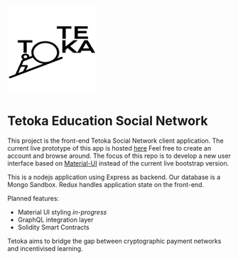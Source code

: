 <img src="https://github.com/dasmedium/dmsocial/blob/master/client/public/Tetoka-blk.png" alt="Tetoka Logo" width="200"/>

# Tetoka Education Social Network

This project is the front-end Tetoka Social Network client application.
The current live prototype of this app is hosted [here](https://radiant-reef-72314.herokuapp.com/)
Feel free to create an account and browse around.
The focus of this repo is to develop a new user interface based on [Material-UI](https://material-ui.com/) instead of the current live bootstrap version.

This is a nodejs application using Express as backend. Our database is a Mongo Sandbox.
Redux handles application state on the front-end.

Planned features:

- Material UI styling _in-progress_
- GraphQL integration layer
- Solidity Smart Contracts

Tetoka aims to bridge the gap between cryptographic payment networks and incentivised learning.
